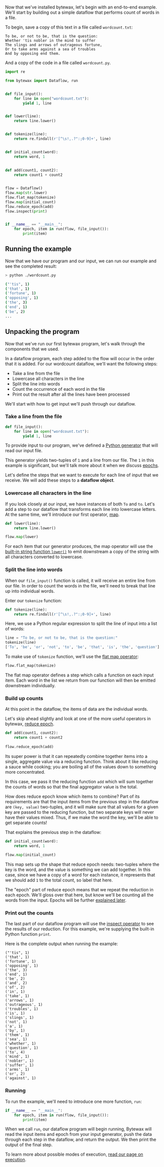 Now that we've installed bytewax, let's begin with an end-to-end example. We'll start by building out a simple dataflow that performs count of words in a file.

To begin, save a copy of this text in a file called `wordcount.txt`:

```
To be, or not to be, that is the question:
Whether 'tis nobler in the mind to suffer
The slings and arrows of outrageous fortune,
Or to take arms against a sea of troubles
And by opposing end them.
```

And a copy of the code in a file called `wordcount.py`.

``` python
import re

from bytewax import Dataflow, run


def file_input():
    for line in open("wordcount.txt"):
        yield 1, line


def lower(line):
    return line.lower()


def tokenize(line):
    return re.findall(r'[^\s!,.?":;0-9]+', line)


def initial_count(word):
    return word, 1
    
    
def add(count1, count2):
    return count1 + count2


flow = Dataflow()
flow.map(str.lower)
flow.flat_map(tokenize)
flow.map(initial_count)
flow.reduce_epoch(add)
flow.inspect(print)


if __name__ == "__main__":
    for epoch, item in run(flow, file_input()):
        print(item)
```

## Running the example

Now that we have our program and our input, we can run our example and see the completed result:

``` bash
> python ./wordcount.py

("'tis", 1)
('that', 1)
('fortune', 1)
('opposing', 1)
('the', 3)
('end', 1)
('be', 2)
...
```

## Unpacking the program

Now that we've run our first bytewax program, let's walk through the components that we used. 

In a dataflow program, each step added to the flow will occur in the order that it is added. For our wordcount dataflow, we'll want the following steps:

- Take a line from the file
- Lowercase all characters in the line
- Split the line into words
- Count the occurrence of each word in the file
- Print out the result after all the lines have been processed

We'll start with how to get input we'll push through our dataflow.

### Take a line from the file

``` python
def file_input():
    for line in open("wordcount.txt"):
        yield 1, line
```

To provide input to our program, we've defined a [Python generator](https://docs.python.org/3/glossary.html#term-generator) that will read our input file.

This generator yields two-tuples of `1` and a line from our file. The `1` in this example is significant, but we'll talk more about it when we discuss [epochs](/docs/getting-started/epochs/).

Let's define the steps that we want to execute for each line of input that we receive. We will add these steps to a **dataflow object**.

### Lowercase all characters in the line

If you look closely at our input, we have instances of both `To` and `to`. Let's add a step to our dataflow that transforms each line into lowercase letters. At the same time, we'll introduce our first operator, [map](/docs/operators/operators/#map).

``` python
def lower(line):
    return line.lower()

flow.map(lower)
```

For each item that our generator produces, the map operator will use the [built-in string function `lower()`](https://docs.python.org/3.8/library/stdtypes.html#str.lower) to emit downstream a copy of the string with all characters converted to lowercase.

### Split the line into words

When our `file_input()` function is called, it will receive an entire line from our file. In order to count the words in the file, we'll need to break that line up into individual words.

Enter our `tokenize` function:

``` python
def tokenize(line):
    return re.findall(r'[^\s!,.?":;0-9]+', line)
```

Here, we use a Python regular expression to split the line of input into a list of words:


``` python
line = "To be, or not to be, that is the question:"
tokenize(line)
['To', 'be', 'or', 'not', 'to', 'be', 'that', 'is', 'the', 'question']
```

To make use of `tokenize` function, we'll use the [flat map operator](/docs/operators/operators/#flat-map):

``` python
flow.flat_map(tokenize)
```

The flat map operator defines a step which calls a function on each input item. Each word in the list we return from our function will then be emitted downstream individually.

### Build up counts

At this point in the dataflow, the items of data are the individual words.

Let's skip ahead slightly and look at one of the more useful operators in bytewax, [reduce epoch](/docs/operators/operators#reduce-epoch).

``` python
def add(count1, count2):
    return count1 + count2
    
flow.reduce_epoch(add)
```

Its super power is that it can repeatedly combine together items into a single, aggregate value via a reducing function. Think about it like reducing a sauce while cooking; you are boiling all of the values down to something more concentrated.

In this case, we pass it the reducing function `add` which will sum together the counts of words so that the final aggregator value is the total.

How does reduce epoch know which items to combine? Part of its requirements are that the input items from the previous step in the dataflow are `(key, value)` two-tuples, and it will make sure that all values for a given key are passed to the reducing function, but two separate keys will never have their values mixed. Thus, if we make the word the key, we'll be able to get separate counts!

That explains the previous step in the dataflow:

``` python
def initial_count(word):
    return word, 1
    
flow.map(initial_count)
```

This map sets up the shape that reduce epoch needs: two-tuples where the key is the word, and the value is something we can add together. In this case, since we have a copy of a word for each instance, it represents that we should add `1` to the total count, so label that here.

The "epoch" part of reduce epoch means that we repeat the reduction in each epoch. We'll gloss over that here, but know we'll be counting all the words from the input. Epochs will be further [explained later](/docs/getting-started/epochs/).

### Print out the counts

The last part of our dataflow program will use the [inspect operator](/docs/operators/operators#inspect) to see the results of our reduction. For this example, we're supplying the built-in Python function `print`.

Here is the complete output when running the example:

```
("'tis", 1)
('that', 1)
('fortune', 1)
('opposing', 1)
('the', 3)
('end', 1)
('be', 2)
('and', 2)
('of', 2)
('in', 1)
('take', 1)
('arrows', 1)
('outrageous', 1)
('troubles', 1)
('is', 1)
('slings', 1)
('not', 1)
('a', 1)
('by', 1)
('them', 1)
('sea', 1)
('whether', 1)
('question', 1)
('to', 4)
('mind', 1)
('nobler', 1)
('suffer', 1)
('arms', 1)
('or', 2)
('against', 1)
```

### Running

To run the example, we'll need to introduce one more function, `run`:

``` python
if __name__ == "__main__":
    for epoch, item in run(flow, file_input()):
        print(item)
```

When we call `run`, our dataflow program will begin running, Bytewax will read the input items and epoch from your input generator, push the data through each step in the dataflow, and return the output. We then print the output of the final step.

To learn more about possible modes of execution, [read our page on execution](/docs/getting-started/execution).
